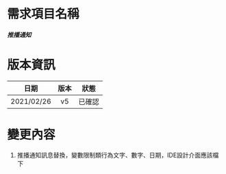 # 需求項目名稱 
##### 推播通知

# 版本資訊

|日期|版本|狀態|
|:-:|:-:|:-:|
|2021/02/26|v5|已確認|

# 變更內容
1. 推播通知訊息替換，變數限制類行為文字、數字、日期，IDE設計介面應該檔下